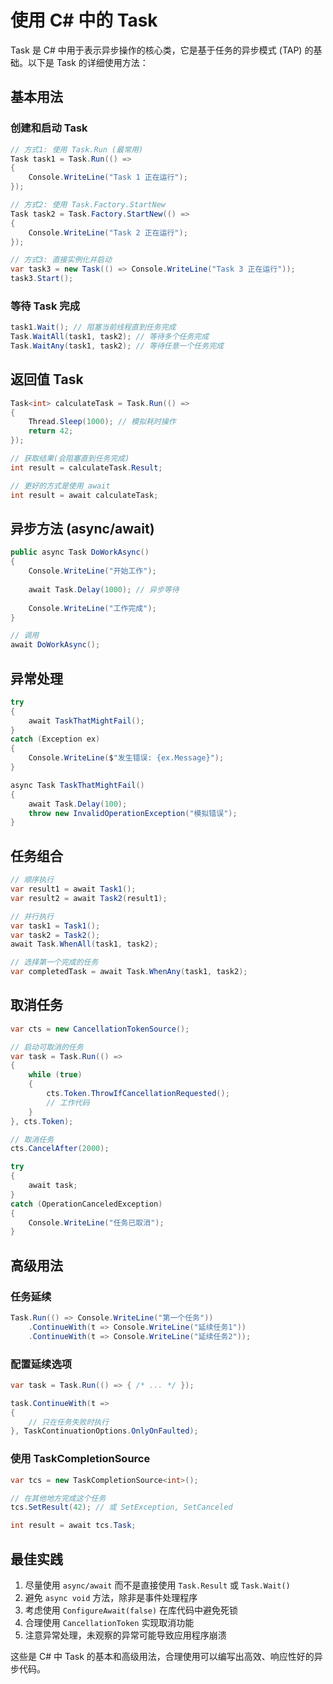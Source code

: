# 使用 C# 中的 Task

Task 是 C# 中用于表示异步操作的核心类，它是基于任务的异步模式 (TAP) 的基础。以下是 Task 的详细使用方法：

## 基本用法

### 创建和启动 Task

```csharp
// 方式1: 使用 Task.Run (最常用)
Task task1 = Task.Run(() => 
{
    Console.WriteLine("Task 1 正在运行");
});

// 方式2: 使用 Task.Factory.StartNew
Task task2 = Task.Factory.StartNew(() => 
{
    Console.WriteLine("Task 2 正在运行");
});

// 方式3: 直接实例化并启动
var task3 = new Task(() => Console.WriteLine("Task 3 正在运行"));
task3.Start();
```



### 等待 Task 完成

```csharp
task1.Wait(); // 阻塞当前线程直到任务完成
Task.WaitAll(task1, task2); // 等待多个任务完成
Task.WaitAny(task1, task2); // 等待任意一个任务完成
```



## 返回值 Task<TResult>

```csharp
Task<int> calculateTask = Task.Run(() => 
{
    Thread.Sleep(1000); // 模拟耗时操作
    return 42;
});

// 获取结果(会阻塞直到任务完成)
int result = calculateTask.Result;

// 更好的方式是使用 await
int result = await calculateTask;
```



## 异步方法 (async/await)



```csharp
public async Task DoWorkAsync()
{
    Console.WriteLine("开始工作");
    
    await Task.Delay(1000); // 异步等待
    
    Console.WriteLine("工作完成");
}

// 调用
await DoWorkAsync();
```



## 异常处理



```csharp
try
{
    await TaskThatMightFail();
}
catch (Exception ex)
{
    Console.WriteLine($"发生错误: {ex.Message}");
}

async Task TaskThatMightFail()
{
    await Task.Delay(100);
    throw new InvalidOperationException("模拟错误");
}
```



## 任务组合



```csharp
// 顺序执行
var result1 = await Task1();
var result2 = await Task2(result1);

// 并行执行
var task1 = Task1();
var task2 = Task2();
await Task.WhenAll(task1, task2);

// 选择第一个完成的任务
var completedTask = await Task.WhenAny(task1, task2);
```



## 取消任务



```csharp
var cts = new CancellationTokenSource();

// 启动可取消的任务
var task = Task.Run(() => 
{
    while (true)
    {
        cts.Token.ThrowIfCancellationRequested();
        // 工作代码
    }
}, cts.Token);

// 取消任务
cts.CancelAfter(2000);

try
{
    await task;
}
catch (OperationCanceledException)
{
    Console.WriteLine("任务已取消");
}
```



## 高级用法



### 任务延续

```csharp
Task.Run(() => Console.WriteLine("第一个任务"))
    .ContinueWith(t => Console.WriteLine("延续任务1"))
    .ContinueWith(t => Console.WriteLine("延续任务2"));
```



### 配置延续选项

```csharp
var task = Task.Run(() => { /* ... */ });

task.ContinueWith(t => 
{
    // 只在任务失败时执行
}, TaskContinuationOptions.OnlyOnFaulted);
```



### 使用 TaskCompletionSource

```csharp
var tcs = new TaskCompletionSource<int>();

// 在其他地方完成这个任务
tcs.SetResult(42); // 或 SetException, SetCanceled

int result = await tcs.Task;
```



## 最佳实践

1. 尽量使用 `async/await` 而不是直接使用 `Task.Result` 或 `Task.Wait()`
2. 避免 `async void` 方法，除非是事件处理程序
3. 考虑使用 `ConfigureAwait(false)` 在库代码中避免死锁
4. 合理使用 `CancellationToken` 实现取消功能
5. 注意异常处理，未观察的异常可能导致应用程序崩溃

这些是 C# 中 Task 的基本和高级用法，合理使用可以编写出高效、响应性好的异步代码。